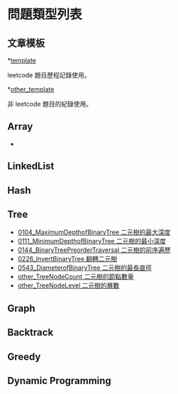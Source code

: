 # 問題類型列表

## 文章模板

*[template](template.md)

leetcode 題目歷程記錄使用。

*[other_template](other_template.md)

非 leetcode 題目的紀錄使用。

## Array

* []()

## LinkedList


## Hash


## Tree

* [0104_MaximumDepthofBinaryTree 二元樹的最大深度](0104_MaximumDepthofBinaryTree.md)
* [0111_MinimumDepthofBinaryTree 二元樹的最小深度](0111_MinimumDepthofBinaryTree.md)
* [0144_BinaryTreePreorderTraversal 二元樹的前序遍歷](0144_BinaryTreePreorderTraversal.md)
* [0226_InvertBinaryTree 翻轉二元樹](0226_InvertBinaryTree.md)
* [0543_DiameterofBinaryTree 二元樹的最長直徑](0543_DiameterofBinaryTree.md)
* [other_TreeNodeCount 二元樹的節點數量](other_TreeNodeCount.md)
* [other_TreeNodeLevel 二元樹的層數](other_TreeNodeLevel.md)

## Graph

## Backtrack

## Greedy

## Dynamic Programming

